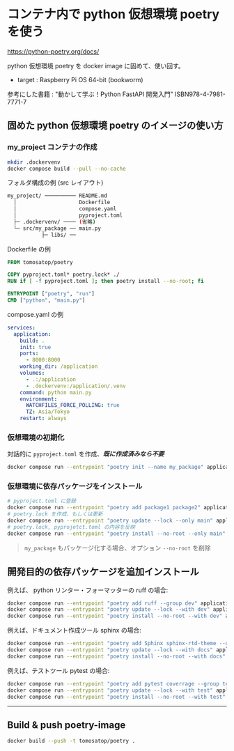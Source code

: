 # コンテナ内で python 仮想環境 poetry を使う 

https://python-poetry.org/docs/

python 仮想環境 poetry を docker image に固めて、使い回す。
- target : Raspberry Pi OS 64-bit (bookworm)

参考にした書籍 : "動かして学ぶ！Python FastAPI 開発入門" ISBN978-4-7981-7771-7


## 固めた python 仮想環境 poetry のイメージの使い方

### my_project コンテナの作成

~~~sh
mkdir .dockervenv
docker compose build --pull --no-cache
~~~

フォルダ構成の例 (src レイアウト) 
~~~sh
my_project/ ────────── README.md
  │                    Dockerfile
  │                    compose.yaml
  │                    pyproject.toml
  ├─ .dockervenv/ ──── (省略)
  └─ src/my_package ── main.py
           ├─ libs/ ── 
~~~

Dockerfile の例
~~~Dockerfile
FROM tomosatop/poetry

COPY pyproject.toml* poetry.lock* ./
RUN if [ -f pyproject.toml ]; then poetry install --no-root; fi

ENTRYPOINT ["poetry", "run"]
CMD ["python", "main.py"]
~~~

compose.yaml の例
~~~yaml
services:
  application:
    build: .
    init: true
    ports:
      - 8000:8000
    working_dir: /application
    volumes:
      - .:/application
      - .dockervenv:/application/.venv
    command: python main.py
    environment:
      WATCHFILES_FORCE_POLLING: true
      TZ: Asia/Tokyo
    restart: always
~~~

### 仮想環境の初期化

対話的に `pyproject.toml` を作成、***既に作成済みなら不要***
~~~sh
docker compose run --entrypoint "poetry init --name my_package" application
~~~

### 仮想環境に依存パッケージをインストール

~~~sh
# pyproject.toml に登録
docker compose run --entrypoint "poetry add package1 package2" application
# poetry.lock を作成、もしくは更新
docker compose run --entrypoint "poetry update --lock --only main" application
# poetry.lock, pyprojetct.toml の内容を反映
docker compose run --entrypoint "poetry install --no-root --only main" application
~~~
> `my_package` もパッケージ化する場合、オプション `--no-root` を削除

## 開発目的の依存パッケージを追加インストール

例えば、 python リンター・フォーマッターの ruff の場合:
~~~sh
docker compose run --entrypoint "poetry add ruff --group dev" application
docker compose run --entrypoint "poetry update --lock --with dev" application
docker compose run --entrypoint "poetry install --no-root --with dev" application
~~~

例えば、ドキュメント作成ツール sphinx の場合:

~~~sh
docker compose run --entrypoint "poetry add Sphinx sphinx-rtd-theme --group docs" application
docker compose run --entrypoint "poetry update --lock --with docs" application
docker compose run --entrypoint "poetry install --no-root --with docs" application
~~~

例えば、テストツール pytest の場合:

~~~sh
docker compose run --entrypoint "poetry add pytest coverrage --group test" application
docker compose run --entrypoint "poetry update --lock --with test" application
docker compose run --entrypoint "poetry install --no-root --with test" application
~~~

---

## Build & push poetry-image

~~~sh
docker build --push -t tomosatop/poetry .
~~~
